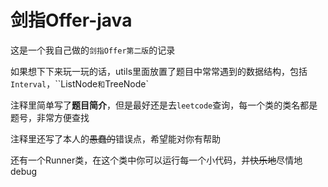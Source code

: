 # 剑指Offer-java
这是一个我自己做的`剑指Offer第二版`的记录

如果想下下来玩一玩的话，utils里面放置了题目中常常遇到的数据结构，包括`Interval`，``ListNode`和`TreeNode`

注释里简单写了**题目简介**，但是最好还是去`leetcode`查询，每一个类的类名都是题号，非常方便查找

注释里还写了本人的~~愚蠢的~~错误点，希望能对你有帮助

还有一个Runner类，在这个类中你可以运行每一个小代码，并~~快乐地~~尽情地debug
